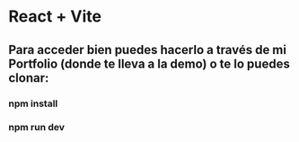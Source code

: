 # React + Vite

## Para acceder bien puedes hacerlo a través de mi Portfolio (donde te lleva a la demo) o te lo puedes clonar:
### npm install
### npm run dev

